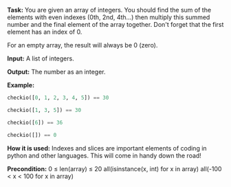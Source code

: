 **Task:** You are given an array of integers. You should find the sum of the elements with even indexes (0th, 2nd, 4th...) then multiply this summed number and the final element of the array together. Don't forget that the first element has an index of 0.

For an empty array, the result will always be 0 (zero).

**Input:** A list of integers.

**Output:** The number as an integer.

**Example:**

```python
checkio([0, 1, 2, 3, 4, 5]) == 30

checkio([1, 3, 5]) == 30

checkio([6]) == 36

checkio([]) == 0
```

**How it is used:** Indexes and slices are important elements of coding in python and other languages. This will come in handy down the road!

**Precondition:** 0 ≤ len(array) ≤ 20
all(isinstance(x, int) for x in array)
all(-100 < x < 100 for x in array)